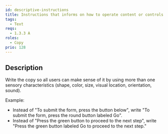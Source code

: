 ```yaml
---
id: descriptive-instructions
title: Instructions that informs on how to operate content or controls must include several sensory characteristics
tags:
  - Text
reqs:
  - 1.3.3 A
roles:
  - Copy
prio: 128
---
```


## Description

Write the copy so all users can make sense of it by using more than one sensory characteristics (shape, color, size, visual location, orientation, sound).

Example:

- Instead of "To submit the form, press the button below", write "To submit the form, press the round button labeled Go".
- Instead of "Press the green button to proceed to the next step", write "Press the green button labeled Go to proceed to the next step."
